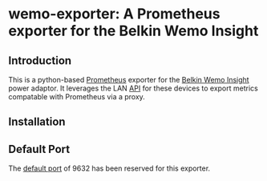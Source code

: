 # wemo-exporter: A Prometheus exporter for the Belkin Wemo Insight

## Introduction

This is a python-based [Prometheus][1] exporter for the [Belkin Wemo
Insight][2] power adaptor. It leverages the LAN [API][3] for these
devices to export metrics compatable with Prometheus via a proxy.

## Installation

## Default Port

The [default port][4] of 9632 has been reserved for this exporter.

[1]: https://prometheus.io/
[2]: https://www.belkin.com/us/p/P-F7C029/
[3]: https://github.com/iancmcc/ouimeaux
[4]:https://github.com/prometheus/prometheus/wiki/Default-port-allocations
